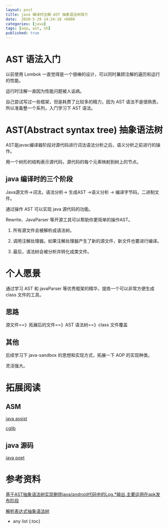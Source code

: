 ```yaml
---
layout: post
title: java 编译时注解-AST 抽象语法树简介
date:  2020-5-29 14:24:18 +0800
categories: [java]
tags: [aop, ast, sh]
published: true
---
```


# AST 语法入门

以前使用 Lombok 一直觉得是一个很棒的设计，可以同时兼顾注解的遍历和运行的性能。

运行时注解一直因为性能问题被人诟病。

自己尝试写过一些框架，但是耗费了比较多的精力，因为 AST 语法不是很熟悉，所以准备整一个系列，入门学习下 AST 语法。

# AST(Abstract syntax tree) 抽象语法树

AST是javac编译器阶段对源代码进行词法语法分析之后，语义分析之前进行的操作。

用一个树形的结构表示源代码，源代码的每个元素映射到树上的节点。

## java 编译时的三个阶段

Java源文件->词法，语法分析-> 生成AST ->语义分析 -> 编译字节码，二进制文件。

通过操作 AST 可以实现 java 源代码的功能。

Rewrite、JavaParser 等开源工具可以帮助你更简单的操作AST。

1. 所有源文件会被解析成语法树。

2. 调用注解处理器。如果注解处理器产生了新的源文件，新文件也要进行编译。

3. 最后，语法树会被分析并转化成类文件。

# 个人愿景

通过学习 AST 和 javaParser 等优秀框架的精华，提炼一个可以非常方便生成 class 文件的工具。

## 思路

源文件==》拓展后的文件==》AST 语法树==》class 文件覆盖

## 其他

后续学习下 java-sandbox 的思想和实现方式，拓展一下 AOP 的实现种类。

灵活强大。

# 拓展阅读

## ASM 

[java assist]()

[cglib]()

## java 源码

[java poet]()


# 参考资料

[基于AST抽象语法树实现删除java/android代码中的Log.*输出,主要运用在apk发布阶段](https://github.com/stormzsl/AndroidDeleteLog)

[解析表达式抽象语法树](https://github.com/LaplaceDemon/light-expr)

* any list
{:toc}